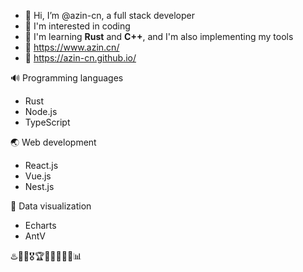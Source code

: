- 👋 Hi, I’m @azin-cn, a full stack developer
- 👀 I'm interested in coding
- 🌱 I'm learning **Rust** and **C++**, and I'm also implementing my tools
- 🔗 https://www.azin.cn/
- 🔗 https://azin-cn.github.io/

🔊 Programming languages
  - Rust
  - Node.js
  - TypeScript

🌏 Web development
  - React.js
  - Vue.js
  - Nest.js

🎨 Data visualization
  - Echarts
  - AntV

♨️🥇🏅🎖️🏆🔔🧲📂👀🌐📊
<!---
azin-cn/azin-cn is a ✨ special ✨ repository because its `README.md` (this file) appears on your GitHub profile.
You can click the Preview link to take a look at your changes.
--->

